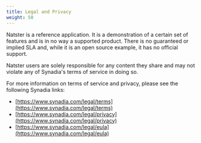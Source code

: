 ```yaml
---
title: Legal and Privacy
weight: 50
---
```


Natster is a reference application. It is a demonstration of a certain set of features and is in no way a supported
product. There is no guaranteed or implied SLA and, while it is an open source example, it has no official support. 

Natster users are solely responsible for any content they share and may not violate any of Synadia's terms of service in doing so.

For more information on terms of service and privacy, please see the following Synadia links:

* [https://www.synadia.com/legal/terms](https://www.synadia.com/legal/terms)
* [https://www.synadia.com/legal/privacy](https://www.synadia.com/legal/privacy)
* [https://www.synadia.com/legal/eula](https://www.synadia.com/legal/eula)